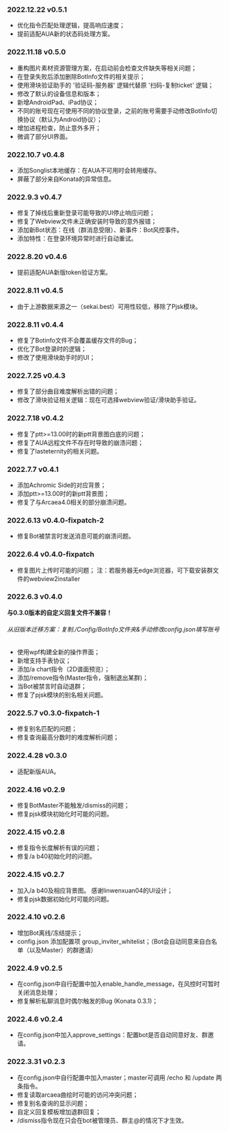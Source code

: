 ### 2022.12.22 v0.5.1

- 优化指令匹配处理逻辑，提高响应速度；
- 提前适配AUA新的状态码处理方案。

### 2022.11.18 v0.5.0

- 重构图片素材资源管理方案，在启动前会检查文件缺失等相关问题；
- 在登录失败后添加删除BotInfo文件的相关提示；
- 使用滑块验证助手的 '验证码-服务器' 逻辑代替原 '扫码-复制ticket' 逻辑；
- 修改了默认的设备信息和版本；
- 新增AndroidPad、iPad协议；
- 不同的账号现在可使用不同的协议登录，之前的账号需要手动修改BotInfo切换协议（默认为Android协议）；
- 增加进程检查，防止意外多开；
- 微调了部分UI界面。

### 2022.10.7 v0.4.8

- 添加Songlist本地缓存：在AUA不可用时会转用缓存。
- 屏蔽了部分来自Konata的异常信息。

### 2022.9.3 v0.4.7

- 修复了掉线后重新登录可能导致的UI停止响应问题； 
- 修复了Webview文件未正确安装时导致的意外报错； 
- 添加新Bot状态：在线（群消息受限）、新事件：Bot风控事件。
- 添加特性：在登录环境异常时进行自动重试。

### 2022.8.20 v0.4.6

- 提前适配AUA新版token验证方案。

### 2022.8.11 v0.4.5

- 由于上游数据来源之一（sekai.best）可用性较低，移除了Pjsk模块。

### 2022.8.11 v0.4.4

- 修复了Botinfo文件不会覆盖缓存文件的Bug；
- 优化了Bot登录时的逻辑；
- 修改了使用滑块助手时的UI；

### 2022.7.25 v0.4.3
 
- 修复了部分曲目难度解析出错的问题； 
- 修改了滑块验证相关逻辑：现在可选择webview验证/滑块助手验证。

### 2022.7.18 v0.4.2
 
- 修复了ptt>=13.00时的新ptt背景图白底的问题； 
- 修复了AUA远程文件不存在时导致的崩溃问题； 
- 修复了lasteternity的相关问题。

### 2022.7.7 v0.4.1
 
- 添加Achromic Side的对应背景； 
- 添加ptt>=13.00时的新ptt背景图； 
- 修复了与Arcaea4.0相关的部分崩溃问题。

### 2022.6.13 v0.4.0-fixpatch-2
 
- 修复Bot被禁言时发送消息可能的崩溃问题。

### 2022.6.4 v0.4.0-fixpatch
 
- 修复图片上传时可能的问题；
注：若服务器无edge浏览器，可下载安装群文件的webview2installer

### 2022.6.3 v0.4.0

**与0.3.0版本的自定义回复文件不兼容！**

###### 从旧版本迁移方案：复制./Config/BotInfo文件夹&手动修改config.json填写账号

- 使用wpf构建全新的操作界面；
- 新增支持手表协议；
- 添加/a chart指令（2D谱面预览）；
- 添加/remove指令(Master指令，强制退出某群)；
- 当Bot被禁言时自动退群；
- 修复了pjsk模块的别名相关问题。

### 2022.5.7 v0.3.0-fixpatch-1
 
- 修复别名匹配的问题；
- 修复查询最高分数时的难度解析问题；

### 2022.4.28 v0.3.0
 
- 适配新版AUA。

### 2022.4.16 v0.2.9
 
- 修复BotMaster不能触发/dismiss的问题； 
- 修复pjsk模块初始化时可能的问题。

### 2022.4.15 v0.2.8
 
- 修复指令长度解析有误的问题；
- 修复/a b40初始化时的问题。

### 2022.4.15 v0.2.7
 
- 加入/a b40及相应背景图。 感谢linwenxuan04的UI设计；
- 修复pjsk数据初始化时可能的问题。

### 2022.4.10 v0.2.6 
 
- 增加Bot离线/冻结提示； 
- config.json 添加配置项 group_inviter_whitelist；（Bot会自动同意来自白名单（以及Master）的群邀请）

### 2022.4.9 v0.2.5 
 
- 在config.json中自行配置中加入enable_handle_message，在风控时可暂时关闭消息处理； 
- 修复解析私聊消息时偶尔触发的Bug (Konata 0.3.1)；

### 2022.4.6 v0.2.4
 
- 在config.json中加入approve_settings：配置bot是否自动同意好友、群邀请。

### 2022.3.31 v0.2.3
 
- 在config.json中自行配置中加入master；master可调用 /echo 和 /update 两条指令。 
- 修复读取arcaea曲绘时可能的访问冲突问题； 
- 修复别名查询的显示问题； 
- 自定义回复模板增加退群回复； 
- /dismiss指令现在只会在bot被管理员、群主@的情况下才生效。
